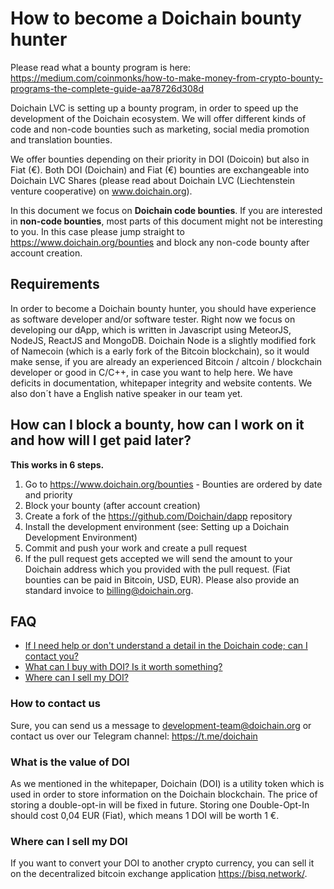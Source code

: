 # How to become a Doichain bounty hunter
Please read what a bounty program is here: https://medium.com/coinmonks/how-to-make-money-from-crypto-bounty-programs-the-complete-guide-aa78726d308d

Doichain LVC is setting up a bounty program, in order to speed up the development of the Doichain ecosystem. We will offer different kinds of code and non-code bounties such as marketing, social media promotion and translation bounties.

We offer bounties depending on their priority in DOI (Doicoin) but also in Fiat (€). Both DOI (Doichain) and Fiat (€) bounties are exchangeable into Doichain LVC Shares (please read about Doichain LVC (Liechtenstein venture cooperative) on www.doichain.org).

In this document we focus on **Doichain code bounties**. If you are interested in **non-code bounties**, most parts of this document might not be interesting to you. In this case please jump straight to https://www.doichain.org/bounties and block any non-code bounty after account creation.

## Requirements
In order to become a Doichain bounty hunter, you should have experience as software developer and/or software tester. Right now we focus on developing our dApp, which is written in Javascript using MeteorJS, NodeJS, ReactJS and MongoDB. Doichain Node is a slightly modified fork of Namecoin (which is a early fork of the Bitcoin blockchain), so it would make sense, if you are already an experienced Bitcoin / altcoin / blockchain developer or good in C/C++, in case you want to help here. We have deficits in documentation, whitepaper integrity and website contents. We also don´t have a English native speaker in our team yet.

## How can I block a bounty, how can I work on it and how will I get paid later?
**This works in 6 steps.**
1. Go to https://www.doichain.org/bounties - Bounties are ordered by date and priority
2. Block your bounty (after account creation)
3. Create a fork of the https://github.com/Doichain/dapp repository
4. Install the development environment (see: Setting up a Doichain Development Environment)
5. Commit and push your work and create a pull request
6. If the pull request gets accepted we will send the amount to your Doichain address which you provided with the pull request. (Fiat bounties can be paid in Bitcoin, USD, EUR). Please also provide an standard invoice to billing@doichain.org.

## FAQ
- [If I need help or don't understand a detail in the Doichain code; can I contact you?](#how-to-contact-us)
- [What can I buy with DOI? Is it worth something?](#what-is-the-value-of-one-doi)
- [Where can I sell my DOI?](#where-can-i-sell-my-doi)

### How to contact us
Sure, you can send us a message to development-team@doichain.org or contact us over our Telegram channel: https://t.me/doichain

### What is the value of DOI
As we mentioned in the whitepaper, Doichain (DOI) is a utility token which is used in order to store information on the Doichain blockchain. The price of storing a double-opt-in will be fixed in future. Storing one Double-Opt-In should cost 0,04 EUR (Fiat), which means 1 DOI will be worth 1 €.

### Where can I sell my DOI
If you want to convert your DOI to another crypto currency, you can sell it on the decentralized bitcoin exchange application https://bisq.network/.

